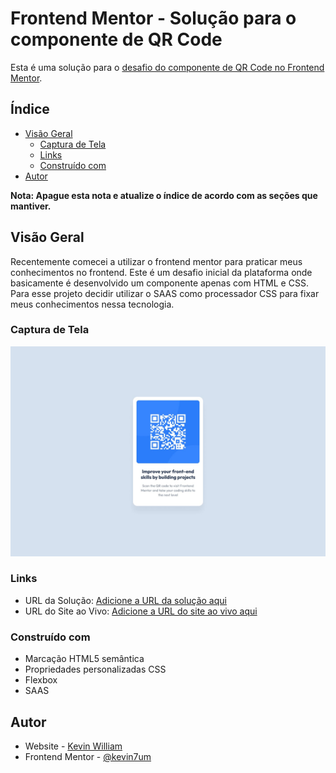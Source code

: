 # Frontend Mentor - Solução para o componente de QR Code

Esta é uma solução para o [desafio do componente de QR Code no Frontend Mentor](https://www.frontendmentor.io/challenges/qr-code-component-iux_sIO_H).

## Índice

- [Visão Geral](#visão-geral)
  - [Captura de Tela](#captura-de-tela)
  - [Links](#links)
  - [Construído com](#construído-com)
- [Autor](#autor)

**Nota: Apague esta nota e atualize o índice de acordo com as seções que mantiver.**

## Visão Geral

Recentemente comecei a utilizar o frontend mentor para praticar meus conhecimentos no frontend. Este é um desafio inicial da plataforma onde basicamente é desenvolvido um componente apenas com HTML e CSS. Para esse projeto decidir utilizar o SAAS como processador CSS para fixar meus conhecimentos nessa tecnologia.

### Captura de Tela

![](./screenshot.jpg)

### Links

- URL da Solução: [Adicione a URL da solução aqui](https://github.com/kevin7um/qr-code-component)
- URL do Site ao Vivo: [Adicione a URL do site ao vivo aqui](https://kevin7um.github.io/qr-code-component)

### Construído com

- Marcação HTML5 semântica
- Propriedades personalizadas CSS
- Flexbox
- SAAS

## Autor

- Website - [Kevin William](https://kevin7um.github.io/kevinwilliamdev/)
- Frontend Mentor - [@kevin7um](https://www.frontendmentor.io/profile/kevin7um)